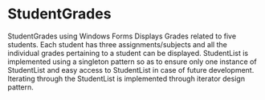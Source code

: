 # StudentGrades
StudentGrades using Windows Forms
Displays Grades related to five students.
Each student has three assignments/subjects and all the individual grades pertaining to a student can be displayed.
StudentList is implemented using a singleton pattern so as to ensure only one instance of StudentList and easy access to StudentList in case of future development.
Iterating through the StudentList is implemented through iterator design pattern.


